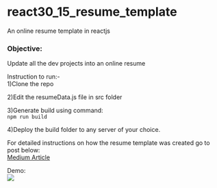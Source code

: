 # react30_15_resume_template
An online resume template in reactjs  

### Objective:
Update all the dev projects into an online resume 

Instruction to run:-  
1)Clone the repo  

2)Edit the resumeData.js file in src folder  

3)Generate build using command:  
 ```npm run build```
 
4)Deploy the build folder to any server of your choice. 

For detailed instructions on how the resume template was created go to post below:  
[Medium Article](https://medium.com/technoetics/create-a-developer-portfolio-using-reactjs-d34ea1bfb18e)

Demo:  
<img src="https://res.cloudinary.com/dk22rcdch/image/upload/v1603821479/Blogimages/Untitled_q8gpxa.gif" />  
